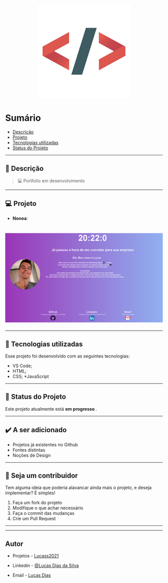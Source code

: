 <h1 align="center">
    <img src="logo1.png"/>
</h1>

# Sumário

- [Descrição](#📝-Descrição)
- [Projeto](#💻-Projeto)
- [Tecnologias utilizadas](#🚀-Tecnologias-utilizadas)
- [Status do Projeto](#🎯-Status-do-Projeto)

---

## 📝 Descrição

>💻 Portfolio em desenvolvimento



---

## 💻 Projeto

* <b>Nonea</b>: 

<h1 align="center">
    <img src="read.00.PNG"/>
</h1>



---

## 🚀 Tecnologias utilizadas
Esse projeto foi desenvolvido com as seguintes tecnologias:
* VS Code;
* HTML;
* CSS;
*JavaScript


---

## 🎯 Status do Projeto

Este projeto atualmente está <b>em progresso </b>.

---

## :heavy_check_mark: A ser adicionado

- Projetos já existentes no Github
- Fontes distintas
- Noções de Design

---

## :handshake: Seja um contribuidor

Tem alguma ideia que poderia alavancar ainda mais o projeto, e deseja implementar? É simples!

1. Faça um fork do projeto
2. Modifique o que achar necessário
3. Faça o commit das mudanças
4. Crie um Pull Request

---

---

## Autor

- Projetos - [Lucass2021](https://github.com/Lucass2021)

- Linkedin - [@Lucas Dias da Silva](https://www.linkedin.com/in/lucas-dias-da-silva-118954199/)

- Email - [Lucas Dias](mailto:lucas.allx@hotmail.com")
